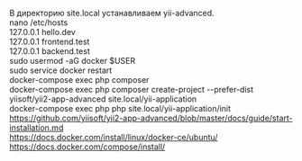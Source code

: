  В директорию site.local устанавливаем yii-advanced.  
 nano /etc/hosts   
 127.0.0.1 hello.dev  
 127.0.0.1 frontend.test  
 127.0.0.1 backend.test  
 sudo usermod -aG docker $USER  
 sudo service docker restart   
 docker-compose exec php composer  
 docker-compose exec php composer create-project --prefer-dist yiisoft/yii2-app-advanced site.local/yii-application  
 docker-compose exec php php site.local/yii-application/init  
 https://github.com/yiisoft/yii2-app-advanced/blob/master/docs/guide/start-installation.md  
 https://docs.docker.com/install/linux/docker-ce/ubuntu/  
 https://docs.docker.com/compose/install/  
